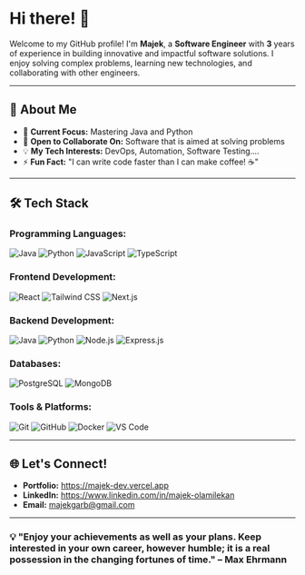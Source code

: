# Hi there! 👋

Welcome to my GitHub profile! I'm **Majek**, a **Software Engineer** with **3** years of experience in building innovative and impactful software solutions. I enjoy solving complex problems, learning new technologies, and collaborating with other engineers.

---

## 🌟 About Me

- 🎯 **Current Focus:** Mastering Java and Python
- 👯 **Open to Collaborate On:** Software that is aimed at solving problems
- 💡 **My Tech Interests:** DevOps, Automation, Software Testing....
- ⚡ **Fun Fact:** "I can write code faster than I can make coffee! ☕"

---

## 🛠️ Tech Stack

### Programming Languages:
![Java](https://img.shields.io/badge/Java-007396?style=for-the-badge&logo=java&logoColor=white)
![Python](https://img.shields.io/badge/Python-3776AB?style=for-the-badge&logo=python&logoColor=white)
![JavaScript](https://img.shields.io/badge/JavaScript-F7DF1E?style=for-the-badge&logo=javascript&logoColor=black)
![TypeScript](https://img.shields.io/badge/TypeScript-F7DF1E?style=for-the-badge&logo=typescript&logoColor=black)

### Frontend Development:
![React](https://img.shields.io/badge/React-61DAFB?style=for-the-badge&logo=react&logoColor=black)
![Tailwind CSS](https://img.shields.io/badge/Tailwind_CSS-38B2AC?style=for-the-badge&logo=tailwind-css&logoColor=white)
![Next.js](https://img.shields.io/badge/Next.js-000000?style=for-the-badge&logo=next.js&logoColor=white)

### Backend Development:
![Java](https://img.shields.io/badge/Java-007396?style=for-the-badge&logo=java&logoColor=white)
![Python](https://img.shields.io/badge/Python-3776AB?style=for-the-badge&logo=python&logoColor=white)
![Node.js](https://img.shields.io/badge/Node.js-339933?style=for-the-badge&logo=node.js&logoColor=white)
![Express.js](https://img.shields.io/badge/Express.js-000000?style=for-the-badge&logo=express&logoColor=white)

### Databases:
![PostgreSQL](https://img.shields.io/badge/PostgreSQL-316192?style=for-the-badge&logo=postgresql&logoColor=white)
![MongoDB](https://img.shields.io/badge/MongoDB-47A248?style=for-the-badge&logo=mongodb&logoColor=white)

### Tools & Platforms:
![Git](https://img.shields.io/badge/Git-F05032?style=for-the-badge&logo=git&logoColor=white)
![GitHub](https://img.shields.io/badge/GitHub-181717?style=for-the-badge&logo=github&logoColor=white)
![Docker](https://img.shields.io/badge/Docker-2496ED?style=for-the-badge&logo=docker&logoColor=white)
![VS Code](https://img.shields.io/badge/VS_Code-007ACC?style=for-the-badge&logo=visual-studio-code&logoColor=white)

---

## 🌐 Let's Connect!

- **Portfolio:** https://majek-dev.vercel.app
- **LinkedIn:** https://www.linkedin.com/in/majek-olamilekan
- **Email:** majekgarb@gmail.com

---

### 💡 "Enjoy your achievements as well as your plans. Keep interested in your own career, however humble; it is a real possession in the changing fortunes of time." – Max Ehrmann

